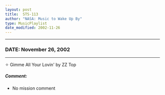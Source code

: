 ```yaml
---
layout: post
title:  STS-113
author: "NASA: Music to Wake Up By"
type: MusicPlaylist
date_modified: 2002-11-26
---
```


----
### DATE: November 26, 2002
----
✧ Gimme All Your Lovin' by ZZ Top

##### Comment:
* No mission comment
